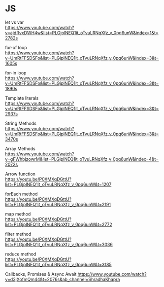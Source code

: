 # JS
let vs var <br>
https://www.youtube.com/watch?v=ajdRvxDWH4w&list=PLGjplNEQ1it_oTvuLRNqXfz_v_0pq6unW&index=1&t=2782s

for-of loop <br>
https://www.youtube.com/watch?v=UmRtFFSDSFo&list=PLGjplNEQ1it_oTvuLRNqXfz_v_0pq6unW&index=3&t=1605s

for-in loop <br>
https://www.youtube.com/watch?v=UmRtFFSDSFo&list=PLGjplNEQ1it_oTvuLRNqXfz_v_0pq6unW&index=3&t=1890s

Template literals <br>
https://www.youtube.com/watch?v=UmRtFFSDSFo&list=PLGjplNEQ1it_oTvuLRNqXfz_v_0pq6unW&index=3&t=2937s

String Methods <br>
https://www.youtube.com/watch?v=UmRtFFSDSFo&list=PLGjplNEQ1it_oTvuLRNqXfz_v_0pq6unW&index=3&t=3470s

Array Methods <br>
https://www.youtube.com/watch?v=gFWhbjzowrM&list=PLGjplNEQ1it_oTvuLRNqXfz_v_0pq6unW&index=4&t=2072s

Arrow function <br>
https://youtu.be/P0XMXqDGttU?list=PLGjplNEQ1it_oTvuLRNqXfz_v_0pq6unW&t=1207

forEach method <br>
https://youtu.be/P0XMXqDGttU?list=PLGjplNEQ1it_oTvuLRNqXfz_v_0pq6unW&t=2191

map method <br>
https://youtu.be/P0XMXqDGttU?list=PLGjplNEQ1it_oTvuLRNqXfz_v_0pq6unW&t=2772

filter method <br>
https://youtu.be/P0XMXqDGttU?list=PLGjplNEQ1it_oTvuLRNqXfz_v_0pq6unW&t=3036

reduce method <br>
https://youtu.be/P0XMXqDGttU?list=PLGjplNEQ1it_oTvuLRNqXfz_v_0pq6unW&t=3185

Callbacks, Promises & Async Await
https://www.youtube.com/watch?v=d3jXofmQm44&t=2076s&ab_channel=ShradhaKhapra
